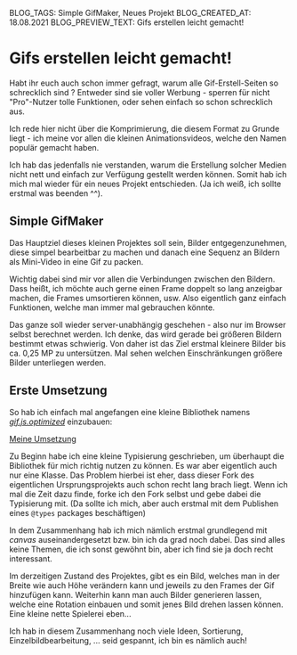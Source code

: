 BLOG_TAGS: Simple GifMaker, Neues Projekt
BLOG_CREATED_AT: 18.08.2021
BLOG_PREVIEW_TEXT: Gifs erstellen leicht gemacht!

# Gifs erstellen leicht gemacht!

Habt ihr euch auch schon immer gefragt, warum alle Gif-Erstell-Seiten so schrecklich sind ?
Entweder sind sie voller Werbung - 
sperren für nicht "Pro"-Nutzer tolle Funktionen, 
oder sehen einfach so schon schrecklich aus.

Ich rede hier nicht über die Komprimierung, die diesem Format zu Grunde liegt - ich meine vor allen die kleinen Animationsvideos, welche den Namen populär gemacht haben.

Ich hab das jedenfalls nie verstanden, warum die Erstellung solcher Medien nicht nett und einfach zur Verfügung gestellt werden können.
Somit hab ich mich mal wieder für ein neues Projekt entschieden. (Ja ich weiß, ich sollte erstmal was beenden ^^).

## Simple GifMaker

Das Hauptziel dieses kleinen Projektes soll sein, Bilder entgegenzunehmen, diese simpel bearbeitbar zu machen und danach eine Sequenz an Bildern als Mini-Video in eine Gif zu packen.

Wichtig dabei sind mir vor allen die Verbindungen zwischen den Bildern. Dass heißt, ich möchte auch gerne einen Frame doppelt so lang anzeigbar machen, die Frames umsortieren können, usw.
Also eigentlich ganz einfach Funktionen, welche man immer mal gebrauchen könnte. 

Das ganze soll wieder server-unabhängig geschehen - also nur im Browser selbst berechnet werden. Ich denke, das wird gerade bei größeren Bildern bestimmt etwas schwierig.
Von daher ist das Ziel erstmal kleinere Bilder bis ca. 0,25 MP zu untersützen. Mal sehen welchen Einschränkungen größere Bilder unterliegen werden.

## Erste Umsetzung

So hab ich einfach mal angefangen eine kleine Bibliothek namens [*gif.js.optimized*](https://github.com/terikon/gif.js.optimized) einzubauen:

[Meine Umsetzung](http://localhost:3000/project/3)

Zu Beginn habe ich eine kleine Typisierung geschrieben, um überhaupt die Bibliothek für mich richtig nutzen zu können. 
Es war aber eigentlich auch nur eine Klasse. Das Problem hierbei ist eher, dass dieser Fork des eigentlichen Ursprungsprojekts auch schon recht lang brach liegt.
Wenn ich mal die Zeit dazu finde, forke ich den Fork selbst und gebe dabei die Typisierung mit. 
(Da sollte ich mich, aber auch erstmal mit dem Publishen eines `@types` packages beschäftigen)

In dem Zusammenhang hab ich mich nämlich erstmal grundlegend mit *canvas* auseinandergesetzt bzw. bin ich da grad noch dabei.
Das sind alles keine Themen, die ich sonst gewöhnt bin, aber ich find sie ja doch recht interessant.

Im derzeitigen Zustand des Projektes, gibt es ein Bild, welches man in der Breite wie auch Höhe verändern kann und jeweils zu den Frames der Gif hinzufügen kann.
Weiterhin kann man auch Bilder generieren lassen, welche eine Rotation einbauen und somit jenes Bild drehen lassen können. Eine kleine nette Spielerei eben...

Ich hab in diesem Zusammenhang noch viele Ideen, Sortierung, Einzelbildbearbeitung, ... seid gespannt, ich bin es nämlich auch!

